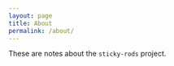 ```yaml
---
layout: page
title: About
permalink: /about/
---
```


These are notes about the `sticky-rods` project.
